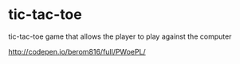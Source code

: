 # tic-tac-toe
tic-tac-toe game that allows the player to play against the computer 

http://codepen.io/berom816/full/PWoePL/
